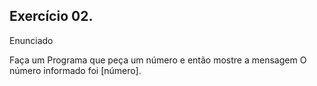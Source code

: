 ## Exercício 02.

Enunciado

Faça um Programa que peça um número e então mostre a mensagem O número informado foi [número].